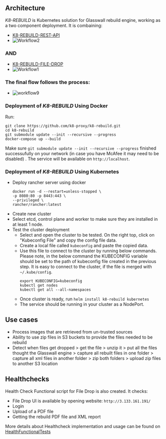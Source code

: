 ## Architecture



*K8-REBUILD* is Kubernetes solution for Glasswall rebuild engine, working as a two component deployment.
It is combaining:
- [K8-REBUILD-REST-API](https://github.com/k8-proxy/k8-rebuild-rest-api/blob/main/README.md)
- ![Workflow2](https://user-images.githubusercontent.com/70108899/102875480-225e4380-4444-11eb-8507-670a03cc2a0b.png)

### AND

- [K8-REBUILD-FILE-DROP](https://github.com/k8-proxy/k8-rebuild-file-drop/blob/main/documentation.md)
- ![Workflow1](https://user-images.githubusercontent.com/70108899/102875454-183c4500-4444-11eb-872d-d98becd850f5.png)


### The final flow follows the process:
- ![workflow9](https://user-images.githubusercontent.com/70108899/102883951-175de000-4451-11eb-9ede-0136b9204f0f.png)

### Deployment of *K8-REBUILD* Using Docker

Run:

```shell
git clone https://github.com/k8-proxy/k8-rebuild.git
cd k8-rebuild
git submodule update --init --recursive --progress
docker-compose up --build
```
Make sure `git submodule update --init --recursive --progress` finished successufully on your network (in case you have McAfee it may need to be disabled) .
The service will be available on `http://localhost`.

### Deployment of *K8-REBUILD* Using Kubernetes
- Deploy rancher server using docker    
    ```
    docker run -d --restart=unless-stopped \
    -p 8080:80 -p 8443:443 \
    --privileged \
    rancher/rancher:latest
    ```
- Create new cluster
- Select etcd, control plane and worker to make sure they are installed in at least 1 node.
- Test the cluster deployment
    - Select and open the cluster to be tested. On the right top, click on "Kubeconfig File" and copy the config file data.
    - Create a local file called `kubeconfig` and paste the copied data.
    - Use this file to connect to the cluster by running below commands. Please note, in the below command the KUBECONFIG variable should be set to the path of kubeconfig file created in the previous step. It is easy to connect to the cluster, if the file is merged with `~/.kube/config`.
        ```
        export KUBECONFIG=kubeconfig
        kubectl get nodes
        kubectl get all --all-namespaces
        ```
    - Once cluster is ready, run `helm install k8-rebuild kubernetes`
    - The service should be running in your cluster as a NodePort.
    
## Use cases

- Process images that are retrieved from un-trusted sources
- Ability to use zip files in S3 buckets to provide the files needed to be rebuild
- Detect when files get dropped > get the file > unzip it > put all the files thought the Glasswall engine > capture all rebuilt files in one folder > capture all xml files in another folder > zip both folders > upload zip files to another S3 location 


## Healthchecks
Health Check Functional script for File Drop is also created. It checks:
- File Drop UI is available by opening website: `http://3.133.161.191/`
- Login
- Upload of a PDF file
- Getting the rebuild PDF file and XML report

More details about Healthcheck implementation and usage can be found on [HealthFunctionalTests](https://github.com/k8-proxy/vmware-scripts/tree/main/HealthFunctionalTests/filedrop)
